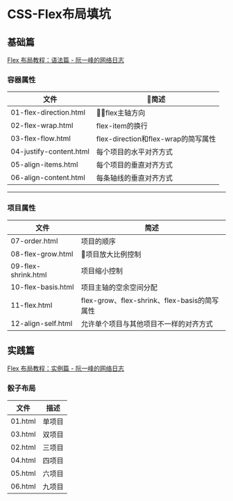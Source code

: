 # CSS-Flex布局填坑

## 基础篇

[Flex 布局教程：语法篇 - 阮一峰的网络日志](http://www.ruanyifeng.com/blog/2015/07/flex-grammar.html)

### 容器属性
文件|简述
-|-
01-flex-direction.html|flex主轴方向
02-flex-wrap.html|flex-item的换行
03-flex-flow.html|flex-direction和flex-wrap的简写属性
04-justify-content.html|每个项目的水平对齐方式
05-align-items.html|每个项目的垂直对齐方式
06-align-content.html|每条轴线的垂直对齐方式

---

### 项目属性
文件|简述
-|-
07-order.html|项目的顺序
08-flex-grow.html|项目放大比例控制
09-flex-shrink.html|项目缩小控制
10-flex-basis.html|项目主轴的空余空间分配
11-flex.html|flex-grow、flex-shrink、flex-basis的简写属性
12-align-self.html|允许单个项目与其他项目不一样的对齐方式

## 实践篇

[Flex 布局教程：实例篇 - 阮一峰的网络日志](http://www.ruanyifeng.com/blog/2015/07/flex-examples.html)

### 骰子布局

文件|描述
-|-
01.html|单项目
03.html|双项目
02.html|三项目
04.html|四项目
05.html|六项目
06.html|九项目